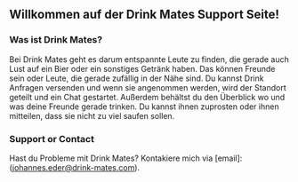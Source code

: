## Willkommen auf der Drink Mates Support Seite!

### Was ist Drink Mates?

Bei Drink Mates geht es darum entspannte Leute zu finden, die gerade auch Lust auf ein Bier oder ein sonstiges Getränk haben. 
Das können Freunde sein oder Leute, die gerade zufällig in der Nähe sind. Du kannst Drink Anfragen versenden und wenn sie angenommen werden, wird der Standort geteilt und ein Chat gestartet.
Außerdem behältst du den Überblick wo und was deine Freunde gerade trinken. Du kannst ihnen zuprosten oder ihnen mitteilen, dass sie nicht zu viel saufen sollen.


### Support or Contact

Hast du Probleme mit Drink Mates? Kontakiere mich via [email]: (johannes.eder@drink-mates.com).
